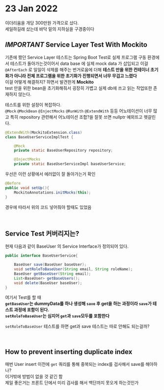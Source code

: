 # 23 Jan 2022   
   
이더리움을 개당 300만원 가격으로 샀다.   
세일하길래 샀는데 바닥 밑의 지하실을 구경중이다   
   
## _IMPORTANT_ Service Layer Test With Mockito   
기존에 짰던 Service Layer 테스트는 Spring Boot Test로 실제 프로그램 구동 환경에서 테스트가 돌아가는것이어서 data base 에 실제 mock data 가 삽입되고 이걸 `@AfterEach` 로 일일이 삭제를 해주는 번거로움에 더해 **테스트 만을 위한 컨테이너 초기화가 아니라 전체 프로그램을 위한 초기화가 진행되면서 너무 무겁고 느렸다**   
이걸 어떻게 해결하지? 하면서 발견한게 **Mockito**   
test 만을 위한 bean을 초기화해줘서 굉장히 가볍고 실제 db에 쓰고 읽는 작업또한 존재하지 않는다.   
   
테스트를 위한 설정이 복잡하다.   
`@Mock` `@MockBean` `@InjectMocks` `@RunWith` `@ExtendWith` 등등 어노테이션이 너무 많고 특히 repository 관련해서 어노테이션 조합?을 잘못 쓰면 nullptr 예외뜨고 헷갈린다.   

``` java
@ExtendWith(MockitoExtension.class)
class BaseUserServiceImplTest {

    @Mock
    private static BaseUserRepository repository;

    @InjectMocks
    private static BaseUserServiceImpl baseUserService;
```   
   
우선은 이런 상황에서 에러없이 잘 돌아가는거 확인   
   
``` java
@Before
public void setUp(){
    MockitoAnnotations.initMocks(this);
}
```
   
경우에 따라서 위의 코드 넣어줘야 할때도 있었음

</br>

## Service Test 커버리지는?   
   
현재 다음과 같이 BaseUser 의 Service Interface가 정의되어 있다.   
``` java
public interface BaseUserService{

    BaseUser save(BaseUser baseUser);
    void setRoleToBaseUser(String email, String roleName);
    BaseUser getBaseUser(String email);
    List<BaseUser> getBaseUsers();
    void delete(BaseUser baseUser);
}
```    
   
여기서 Test를 할 때   
**`getBaseUser`는 dummyData를 하나 생성해 `save` 후 get을 하는 과정이라 `save`가 테스트 과정에 포함이 된다.**   
**`setRoleToBaseUser`는 심지어 `get`과 `save`모두를 포함한다**      

`setRoleToBaseUser` 테스트를 하면 get과 save 테스트는 따로 안해도 되는걸까?
   

</br>   
   
## How to prevent inserting duplicate index   
   
매번 User insert 이전에 `get` 쿼리를 통해 중복되는 index를 검사해서 save를 해야하나?   
이거밖에 방법이 없을 것 같긴 함   
제일 좋은거는 프론트 단에서 미리 검사를 해서 백단까지 못오게 하는것인가